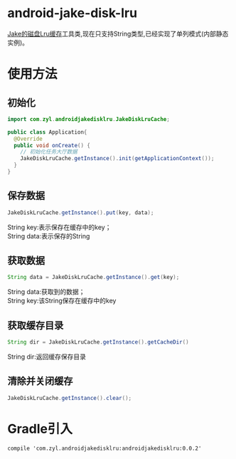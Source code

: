 # android-jake-disk-lru
[Jake的磁盘Lru缓存](https://github.com/JakeWharton/DiskLruCache)工具类,现在只支持String类型,已经实现了单列模式(内部静态实例)。

# 使用方法
## 初始化
```Java
import com.zyl.androidjakedisklru.JakeDiskLruCache;

public class Application{
  @Override
  public void onCreate() {
    // 初始化任务大厅数据
    JakeDiskLruCache.getInstance().init(getApplicationContext());
  }
}
```
## 保存数据
```Java
JakeDiskLruCache.getInstance().put(key, data);
```
String key:表示保存在缓存中的key；  
String data:表示保存的String

## 获取数据
```Java
String data = JakeDiskLruCache.getInstance().get(key);
```
String data:获取到的数据；  
String key:该String保存在缓存中的key

## 获取缓存目录
```Java
String dir = JakeDiskLruCache.getInstance().getCacheDir()
```
String dir:返回缓存保存目录

## 清除并关闭缓存
```Java
JakeDiskLruCache.getInstance().clear();
```

# Gradle引入
`compile 'com.zyl.androidjakedisklru:androidjakedisklru:0.0.2'`
